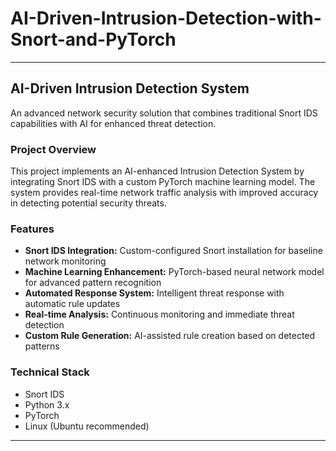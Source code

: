 # AI-Driven-Intrusion-Detection-with-Snort-and-PyTorch

---

## AI-Driven Intrusion Detection System
An advanced network security solution that combines traditional Snort IDS capabilities with AI for enhanced threat detection.

### Project Overview
This project implements an AI-enhanced Intrusion Detection System by integrating Snort IDS with a custom PyTorch machine learning model. The system provides real-time network traffic analysis with improved accuracy in detecting potential security threats.

### Features
- **Snort IDS Integration:** Custom-configured Snort installation for baseline network monitoring
- **Machine Learning Enhancement:** PyTorch-based neural network model for advanced pattern recognition
- **Automated Response System:** Intelligent threat response with automatic rule updates
- **Real-time Analysis:** Continuous monitoring and immediate threat detection
- **Custom Rule Generation:** AI-assisted rule creation based on detected patterns

### Technical Stack
- Snort IDS
- Python 3.x
- PyTorch
- Linux (Ubuntu recommended)

---
